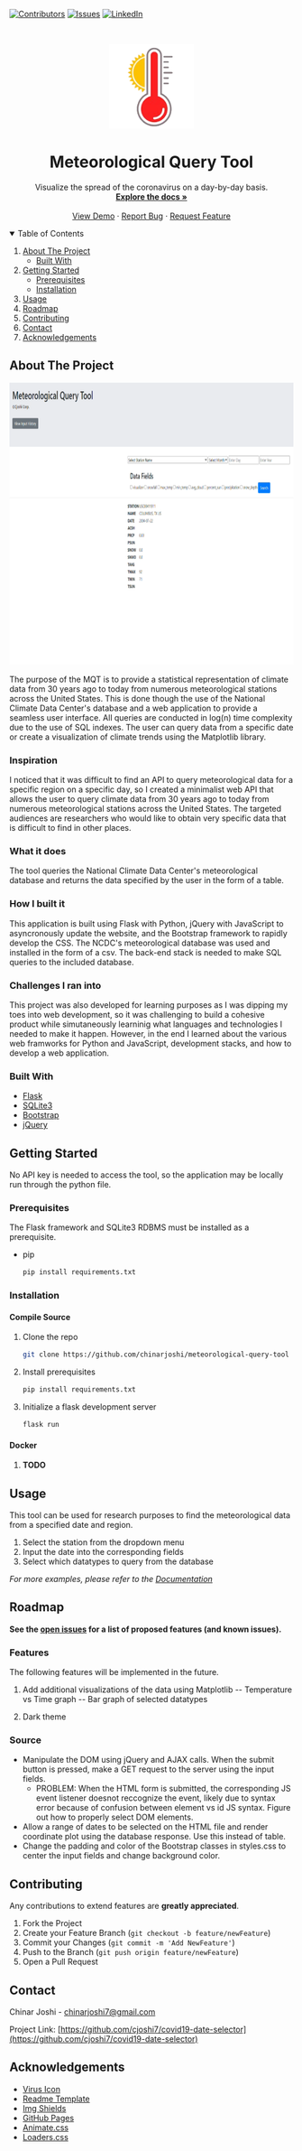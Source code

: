 [![Contributors][contributors-shield]][contributors-url]
[![Issues][issues-shield]][issues-url]
[![LinkedIn][linkedin-shield]][linkedin-url]

<!-- PROJECT LOGO -->
<br />
    
<p align="center">
  <a href="https://github.com/cjoshi7/meteorological-query-tool">
    <img src="images/icon.png" alt="Logo" width="150" height="150">
  </a>

  <h1 align="center">Meteorological Query Tool</h1>

  <p align="center">
    Visualize the spread of the coronavirus on a day-by-day basis.
    <br />
    <a href="https://github.com/cjoshi7/covid19-date-selector"><strong>Explore the docs »</strong></a>
    <br />
    <br />
    <a href="https://youtu.be/r9-8qcNwKmk">View Demo</a>
    ·
    <a href="https://github.com/cjoshi7/meteorological-query-tool">Report Bug</a>
    ·
    <a href="https://github.com/cjoshi7/meteorological-query-tool">Request Feature</a>
  </p>
</p>

<!-- TABLE OF CONTENTS -->
<details open="open">
  <summary>Table of Contents</summary>
  <ol>
    <li>
      <a href="#about-the-project">About The Project</a>
      <ul>
        <li><a href="#built-with">Built With</a></li>
      </ul>
    </li>
    <li>
      <a href="#getting-started">Getting Started</a>
      <ul>
        <li><a href="#prerequisites">Prerequisites</a></li>
        <li><a href="#installation">Installation</a></li>
      </ul>
    </li>
    <li><a href="#usage">Usage</a></li>
    <li><a href="#roadmap">Roadmap</a></li>
    <li><a href="#contributing">Contributing</a></li>
    <li><a href="#contact">Contact</a></li>
    <li><a href="#acknowledgements">Acknowledgements</a></li>
  </ol>
</details>



<!-- ABOUT THE PROJECT -->
## About The Project

<p align="center">
  <a href="https://github.com/cjoshi7/meteorological-query-tool">
    <img src="images/demo.PNG" alt="example-image" width=850 height=500>
  </a>
</p>

The purpose of the MQT is to provide a statistical representation of climate data
from 30 years ago to today from numerous meteorological stations across the United States. This is 
done though the use of the National Climate Data Center's database and a web application to provide 
a seamless user interface. All queries are conducted in log(n) time complexity due to the use of SQL
indexes. The user can query data from a specific date or create a visualization of climate trends
using the Matplotlib library.

### Inspiration
I noticed that it was difficult to find an API to query meteorological data for a specific region on a specific day, so I created a minimalist web API that allows the user to query climate data from 30 years ago to today from numerous meteorological stations across the United States. The targeted audiences are researchers who would like to obtain very specific data that is difficult to find in other places.

### What it does
The tool queries the National Climate Data Center's meteorological database and returns the data specified by the user in the form of a table.

### How I built it
This application is built using Flask with Python, jQuery with JavaScript to asyncronously update the website, and the Bootstrap framework to rapidly develop the CSS. The NCDC's meteorological database was used and installed in the form of a csv. The back-end stack is needed to make SQL queries to the included database.

### Challenges I ran into
This project was also developed for learning purposes as I was dipping my toes into web development, so it was challenging to build a cohesive product while simutaneously learninig what languages and technologies I needed to make it happen. However, in the end I learned about the various web framworks for Python and JavaScript, development stacks, and how to develop a web application.


### Built With
* [Flask](https://plotly.com/dash)
* [SQLite3](https://getbootstrap.com)
* [Bootstrap](https://bootstrap.com)
* [jQuery](https://jquery.com)

## Getting Started

No API key is needed to access the tool, so the application may be locally run through the python file.

### Prerequisites

The Flask framework and SQLite3 RDBMS must be installed as a prerequisite.
* pip
  ```sh
  pip install requirements.txt
  ```

### Installation

#### Compile Source

1. Clone the repo
   ```sh
   git clone https://github.com/chinarjoshi/meteorological-query-tool
   ```
2. Install prerequisites
   ```sh
   pip install requirements.txt
   ```
4. Initialize a flask development server
   ```sh
   flask run
   ```

#### Docker
1. __TODO__


<!-- USAGE EXAMPLES -->
## Usage

This tool can be used for research purposes to find the meteorological data from a specified date and region.

1. Select the station from the dropdown menu
2. Input the date into the corresponding fields
3. Select which datatypes to query from the database

_For more examples, please refer to the [Documentation](https://github.com/cjoshi7/meteorological-query-tool)_



<!-- ROADMAP -->
## Roadmap

__See the [open issues](https://github.com/cjoshi7/covid19-date-selector) for a list of proposed features (and known issues).__

### Features
The following features will be implemented in the future.
1. Add additional visualizations of the data using Matplotlib
    -- Temperature vs Time graph
    -- Bar graph of selected datatypes

2. Dark theme

### Source
* Manipulate the DOM using jQuery and AJAX calls. When the submit button is pressed, make a GET request to the server using the input fields.
    * PROBLEM: When the HTML form is submitted, the corresponding JS event listener doesnot reccognize the event, likely due to syntax error because of confusion between element vs id JS syntax. Figure out how to properly select DOM elements.
* Allow a range of dates to be selected on the HTML file and render coordinate plot using the database response. Use this instead of table.
* Change the padding and color of the Bootstrap classes in styles.css to center the input fields and change background color.

<!-- CONTRIBUTING -->
## Contributing

Any contributions to extend features are **greatly appreciated**.

1. Fork the Project
2. Create your Feature Branch (`git checkout -b feature/newFeature`)
3. Commit your Changes (`git commit -m 'Add NewFeature'`)
4. Push to the Branch (`git push origin feature/newFeature`)
5. Open a Pull Request

<!-- CONTACT -->
## Contact

Chinar Joshi - chinarjoshi7@gmail.com

Project Link: [https://github.com/cjoshi7/covid19-date-selector](https://github.com/cjoshi7/covid19-date-selector)

<!-- ACKNOWLEDGEMENTS -->
## Acknowledgements
* [Virus Icon](https://dndi.org/diseases/covid-19/target-product-profile/)
* [Readme Template](https://github.com/othneildrew/Best-README-Template)
* [Img Shields](https://shields.io)
* [GitHub Pages](https://pages.github.com)
* [Animate.css](https://daneden.github.io/animate.css)
* [Loaders.css](https://connoratherton.com/loaders)

<!-- MARKDOWN LINKS & IMAGES -->
<!-- https://www.markdownguide.org/basic-syntax/#reference-style-links -->
[contributors-shield]: https://img.shields.io/github/contributors/chinarjoshi/meteorological-query-tool?style=for-the-badge
[contributors-url]: https://github.com/othneildrew/Best-README-Template/graphs/contributors
[forks-shield]: https://img.shields.io/github/forks/othneildrew/Best-README-Template.svg?style=for-the-badge
[forks-url]: https://github.com/othneildrew/Best-README-Template/network/members
[stars-shield]: https://img.shields.io/github/stars/othneildrew/Best-README-Template.svg?style=for-the-badge
[stars-url]: https://github.com/othneildrew/Best-README-Template/stargazers
[issues-shield]: https://img.shields.io/github/issues/othneildrew/Best-README-Template.svg?style=for-the-badge
[issues-url]: https://github.com/othneildrew/Best-README-Template/issues
[license-shield]: https://img.shields.io/github/license/othneildrew/Best-README-Template.svg?style=for-the-badge
[license-url]: https://github.com/othneildrew/Best-README-Template/blob/master/LICENSE.txt
[linkedin-shield]: https://img.shields.io/badge/-LinkedIn-black.svg?style=for-the-badge&logo=linkedin&colorB=555
[linkedin-url]: https://linkedin.com/in/othneildrew
[product-screenshot]: images/screenshot.png
